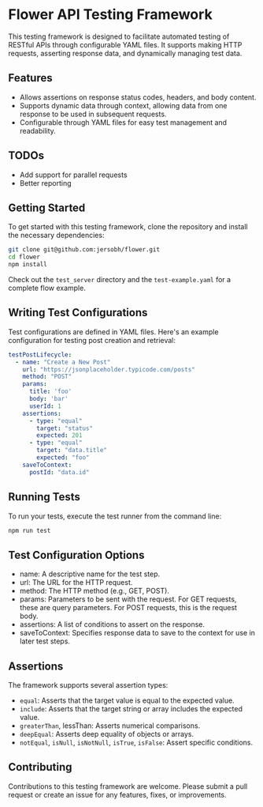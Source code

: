 # Flower API Testing Framework

This testing framework is designed to facilitate automated testing of RESTful APIs through configurable YAML files. It supports making HTTP requests, asserting response data, and dynamically managing test data.


## Features

- Allows assertions on response status codes, headers, and body content.
- Supports dynamic data through context, allowing data from one response to be used in subsequent requests.
- Configurable through YAML files for easy test management and readability.


## TODOs

- Add support for parallel requests
- Better reporting

## Getting Started

To get started with this testing framework, clone the repository and install the necessary dependencies:

```bash
git clone git@github.com:jersobh/flower.git
cd flower
npm install
```

Check out the `test_server` directory and the `test-example.yaml` for a complete flow example.


## Writing Test Configurations

Test configurations are defined in YAML files. Here's an example configuration for testing post creation and retrieval:

```yaml
testPostLifecycle:
  - name: "Create a New Post"
    url: "https://jsonplaceholder.typicode.com/posts"
    method: "POST"
    params:
      title: 'foo'
      body: 'bar'
      userId: 1
    assertions:
      - type: "equal"
        target: "status"
        expected: 201
      - type: "equal"
        target: "data.title"
        expected: "foo"
    saveToContext:
      postId: "data.id"
```


## Running Tests

To run your tests, execute the test runner from the command line:

```bash
npm run test
```


## Test Configuration Options

- name: A descriptive name for the test step.
- url: The URL for the HTTP request.
- method: The HTTP method (e.g., GET, POST).
- params: Parameters to be sent with the request. For GET requests, these are query parameters. For POST requests, this is the request body.
- assertions: A list of conditions to assert on the response.
- saveToContext: Specifies response data to save to the context for use in later test steps.


## Assertions

The framework supports several assertion types:

- `equal`: Asserts that the target value is equal to the expected value.
- `include`: Asserts that the target string or array includes the expected value.
- `greaterThan`, lessThan: Asserts numerical comparisons.
- `deepEqual`: Asserts deep equality of objects or arrays.
- `notEqual`, `isNull`, `isNotNull`, `isTrue`, `isFalse`: Assert specific conditions.


## Contributing

Contributions to this testing framework are welcome. Please submit a pull request or create an issue for any features, fixes, or improvements.

